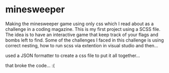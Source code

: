 # minesweeper

Making the minesweeper game using only css which I read about as a challenge in a coding magazine. This is my first project using a SCSS file. The idea is to have an interactive game that keep track of your flags and bombs left to find. Some of the challenges I faced in this challenge is using correct nesting, how to run scss via extention in visual studio and then... 

used a JSON formatter to create a css file to put it all together...

that broke the code... :(